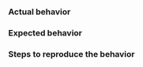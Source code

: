 ### Actual behavior

### Expected behavior

### Steps to reproduce the behavior

<!--- FOR FEATURE REQUESTS: Use the feature request board instead: https://wikijs.canny.io/features --->
